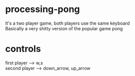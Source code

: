 # processing-pong
It's a two player game, both players use the same keyboard  
Basically a very shitty version of the popular game pong  
  
# controls
first player --> w,s  
second player --> down_arrow, up_arrow  
